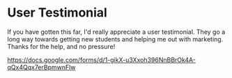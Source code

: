 # User Testimonial
If you have gotten this far, I'd really appreciate a user testimonial. They go a long way towards getting new students and helping me out with marketing. Thanks for the help, and no pressure!

<https://docs.google.com/forms/d/1-gikX-u3Xxoh396NnBBrOk4A-qQx4Qqx7erBpmwnFlw>
